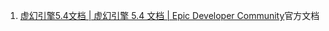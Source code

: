 1. [虚幻引擎5.4文档 | 虚幻引擎 5.4 文档 | Epic Developer Community](https://dev.epicgames.com/documentation/zh-cn/unreal-engine/unreal-engine-5-4-documentation?application_version=5.4)官方文档


